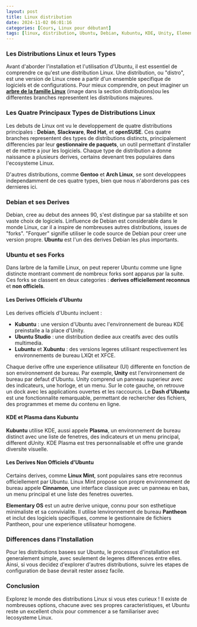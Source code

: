 ```yaml
---
layout: post
title: Linux distribution
date: 2024-11-02 06:01:16
categories: [Cours, Linux pour débutant]
tags: [linux, distribution, Ubuntu, Debian, Kubuntu, KDE, Unity, ElementaryOS, LinuxMint, environnement_de_bureau, openSUSE, Slackware]
---
```


### **Les Distributions Linux et leurs Types**

Avant d'aborder l'installation et l'utilisation d'Ubuntu, il est essentiel de comprendre ce qu'est une distribution Linux. Une distribution, ou "distro", est une version de Linux creee a partir d'un ensemble specifique de logiciels et de configurations. Pour mieux comprendre, on peut imaginer un [**arbre de la famille Linux**](https://fr.wikipedia.org/wiki/Linux) (image dans la section distributions)ou les differentes branches representent les distributions majeures.

### Les Quatre Principaux Types de Distributions Linux
Les debuts de Linux ont vu le developpement de quatre distributions principales : **Debian**, **Slackware**, **Red Hat**, et **openSUSE**. Ces quatre branches representent des types de distributions distincts, principalement differencies par leur **gestionnaire de paquets**, un outil permettant d'installer et de mettre a jour les logiciels. Chaque type de distribution a donne naissance a plusieurs derives, certains devenant tres populaires dans l'ecosysteme Linux.

D'autres distributions, comme **Gentoo** et **Arch Linux**, se sont developpees independamment de ces quatre types, bien que nous n'aborderons pas ces dernieres ici.

### Debian et ses Derives
Debian, cree au debut des annees 90, s'est distingue par sa stabilite et son vaste choix de logiciels. Linfluence de Debian est considerable dans le monde Linux, car il a inspire de nombreuses autres distributions, issues de "forks". "Forquer" signifie utiliser le code source de Debian pour creer une version propre. **Ubuntu** est l'un des derives Debian les plus importants.

### Ubuntu et ses Forks
Dans larbre de la famille Linux, on peut reperer Ubuntu comme une ligne distincte montrant comment de nombreux forks sont apparus par la suite. Ces forks se classent en deux categories : **derives officiellement reconnus** et **non officiels**.

#### Les Derives Officiels d'Ubuntu
Les derives officiels d'Ubuntu incluent :
- **Kubuntu** : une version d'Ubuntu avec l'environnement de bureau KDE preinstalle a la place d'Unity.
- **Ubuntu Studio** : une distribution dediee aux creatifs avec des outils multimedia.
- **Lubuntu** et **Xubuntu** : des versions legeres utilisant respectivement les environnements de bureau LXQt et XFCE.

Chaque derive offre une experience utilisateur (UI) differente en fonction de son environnement de bureau. Par exemple, **Unity** est l'environnement de bureau par defaut d'Ubuntu. Unity comprend un panneau superieur avec des indicateurs, une horloge, et un menu. Sur le cote gauche, on retrouve un dock avec les applications ouvertes et les raccourcis. Le **Dash d'Ubuntu** est une fonctionnalite remarquable, permettant de rechercher des fichiers, des programmes et meme du contenu en ligne.

#### KDE et Plasma dans Kubuntu
**Kubuntu** utilise KDE, aussi appele **Plasma**, un environnement de bureau distinct avec une liste de fenetres, des indicateurs et un menu principal, different dUnity. KDE Plasma est tres personnalisable et offre une grande diversite visuelle.

#### Les Derives Non Officiels d'Ubuntu
Certains derives, comme **Linux Mint**, sont populaires sans etre reconnus officiellement par Ubuntu. Linux Mint propose son propre environnement de bureau appele **Cinnamon**, une interface classique avec un panneau en bas, un menu principal et une liste des fenetres ouvertes.

**Elementary OS** est un autre derive unique, connu pour son esthetique minimaliste et sa convivialite. Il utilise lenvironnement de bureau **Pantheon** et inclut des logiciels specifiques, comme le gestionnaire de fichiers Pantheon, pour une experience utilisateur homogene.

### Differences dans l'Installation
Pour les distributions basees sur Ubuntu, le processus d'installation est generalement simple, avec seulement de legeres differences entre elles. Ainsi, si vous decidez d'explorer d'autres distributions, suivre les etapes de configuration de base devrait rester assez facile.

### Conclusion
Explorez le monde des distributions Linux si vous etes curieux ! Il existe de nombreuses options, chacune avec ses propres caracteristiques, et Ubuntu reste un excellent choix pour commencer a se familiariser avec lecosysteme Linux.
